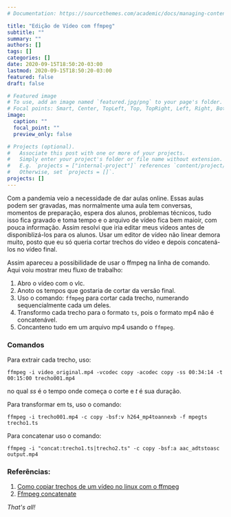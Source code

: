 ```yaml
---
# Documentation: https://sourcethemes.com/academic/docs/managing-content/

title: "Edição de Vídeo com ffmpeg"
subtitle: ""
summary: ""
authors: []
tags: []
categories: []
date: 2020-09-15T18:50:20-03:00
lastmod: 2020-09-15T18:50:20-03:00
featured: false
draft: false

# Featured image
# To use, add an image named `featured.jpg/png` to your page's folder.
# Focal points: Smart, Center, TopLeft, Top, TopRight, Left, Right, BottomLeft, Bottom, BottomRight.
image:
  caption: ""
  focal_point: ""
  preview_only: false

# Projects (optional).
#   Associate this post with one or more of your projects.
#   Simply enter your project's folder or file name without extension.
#   E.g. `projects = ["internal-project"]` references `content/project/deep-learning/index.md`.
#   Otherwise, set `projects = []`.
projects: []
---
```

Com a pandemia veio a necessidade de dar aulas online. Essas aulas podem ser gravadas, mas normalmente uma aula tem conversas, 
momentos de preparação, espera dos alunos, problemas técnicos, tudo isso fica gravado e toma tempo e o arquivo de vídeo fica bem maioir, com pouca informação.
Assim resolvi que iria editar meus vídeos antes de disponiblizá-los para os alunos. Usar um editor de vídeo não linear demora muito, posto que
eu só queria cortar trechos do vídeo e depois concatená-los no vídeo final.

Assim apareceu a possibilidade de usar o ffmpeg na linha de comando. Aqui voiu mostrar meu fluxo de trabalho:

1. Abro o vídeo com o vlc.
2. Anoto os tempos que gostaria de cortar da versão final.
3. Uso o comando: `ffmpeg` para cortar cada trecho, numerando sequencialmente cada um deles.
4. Transformo cada trecho para o formato `ts`, pois o formato mp4 não é concatenável.
5. Concanteno tudo em um arquivo mp4 usando o `ffmpeg`.


### Comandos
Para extrair cada trecho, uso:
```
ffmpeg -i video_original.mp4 -vcodec copy -acodec copy -ss 00:34:14 -t 00:15:00 trecho001.mp4
```
no qual *ss* é o tempo onde começa o corte e *t* é sua duração.

Para transformar em ts, uso o comando:
```
ffmpeg -i trecho001.mp4 -c copy -bsf:v h264_mp4toannexb -f mpegts trecho1.ts
```

Para concatenar uso o comando:
```
ffmpeg -i "concat:trecho1.ts|trecho2.ts" -c copy -bsf:a aac_adtstoasc output.mp4
```

### Referências:
1. [Como copiar trechos de um vídeo no linux com o ffmpeg](https://elias.praciano.com/2018/03/como-copiar-trechos-de-um-video-no-linux-com-o-ffmpeg/)
2. [Ffmpeg concatenate](https://trac.ffmpeg.org/wiki/Concatenate)

*That's all!*